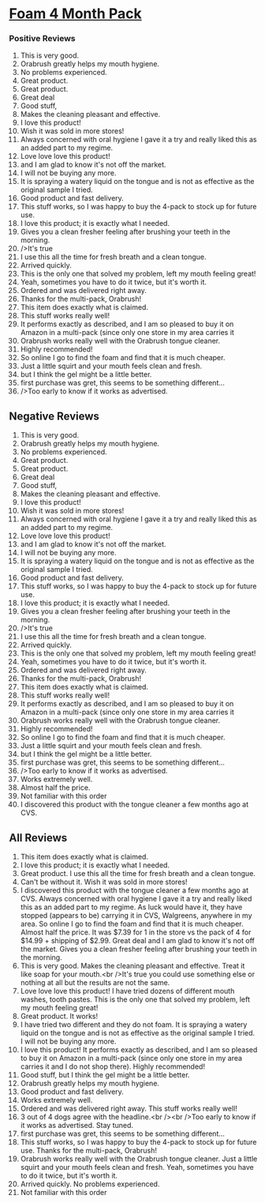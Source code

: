# [Foam 4 Month Pack](https://products.checkmycream.com/products/Foam-4-Month-Pack.html)

### Positive Reviews

<ol>
      <li>This is very good.</li>
      <li>Orabrush greatly helps my mouth hygiene.</li>
      <li>No problems experienced.</li>
      <li>Great product.  </li>
      <li>Great product.  </li>
      <li>Great deal</li>
      <li>Good stuff,</li>
      <li>Makes the cleaning pleasant and effective.</li>
      <li>I love this product!  </li>
      <li>Wish it was sold in more stores!</li>
      <li>Always concerned with oral hygiene I gave it a try and really liked this as an added part to my regime.  </li>
      <li>Love love love this product!</li>
      <li>and I am glad to know it&#x27;s not off the market.  </li>
      <li>I will not be buying any more.</li>
      <li>It is spraying a watery liquid on the tongue and is not as effective as the original sample I tried.</li>
      <li>Good product and fast delivery.</li>
      <li>This stuff works, so I was happy to buy the 4-pack to stock up for future use.  </li>
      <li>I love this product; it is exactly what I needed.</li>
      <li>Gives you a clean fresher feeling after brushing your teeth in the morning.</li>
      <li>/&gt;It&#x27;s true</li>
      <li>I use this all the time for fresh breath and a clean tongue.</li>
      <li>Arrived quickly.  </li>
      <li>This is the only one that solved my problem, left my mouth feeling great!</li>
      <li>Yeah, sometimes you have to do it twice, but it&#x27;s worth it.</li>
      <li>Ordered and was delivered right away.  </li>
      <li>Thanks for the multi-pack, Orabrush!</li>
      <li>This item does exactly what is claimed.</li>
      <li>This stuff works really well!</li>
      <li>It performs exactly as described, and I am so pleased to buy it on Amazon in a multi-pack (since only one store in my area carries it</li>
      <li>Orabrush works really well with the Orabrush tongue cleaner.</li>
      <li>Highly recommended!</li>
      <li>So online I go to find the foam and find that it is much cheaper.  </li>
      <li>Just a little squirt and your mouth feels clean and fresh.</li>
      <li>but I think the gel might be a little better.</li>
      <li>first purchase was gret, this seems to be something different...</li>
      <li>/&gt;Too early to know if it works as advertised.</li>
</ol>


<h2>Negative Reviews</h2>
<ol>
<li> This is very good.</li>
<li> Orabrush greatly helps my mouth hygiene.</li>
<li> No problems experienced.</li>
<li> Great product.  </li>
<li> Great product.  </li>
<li> Great deal</li>
<li> Good stuff,</li>
<li> Makes the cleaning pleasant and effective.</li>
<li> I love this product!  </li>
<li> Wish it was sold in more stores!</li>
<li> Always concerned with oral hygiene I gave it a try and really liked this as an added part to my regime.  </li>
<li> Love love love this product!</li>
<li> and I am glad to know it&#x27;s not off the market.  </li>
<li> I will not be buying any more.</li>
<li> It is spraying a watery liquid on the tongue and is not as effective as the original sample I tried.</li>
<li> Good product and fast delivery.</li>
<li> This stuff works, so I was happy to buy the 4-pack to stock up for future use.  </li>
<li> I love this product; it is exactly what I needed.</li>
<li> Gives you a clean fresher feeling after brushing your teeth in the morning.</li>
<li> /&gt;It&#x27;s true</li>
<li> I use this all the time for fresh breath and a clean tongue.</li>
<li> Arrived quickly.  </li>
<li> This is the only one that solved my problem, left my mouth feeling great!</li>
<li> Yeah, sometimes you have to do it twice, but it&#x27;s worth it.</li>
<li> Ordered and was delivered right away.  </li>
<li> Thanks for the multi-pack, Orabrush!</li>
<li> This item does exactly what is claimed.</li>
<li> This stuff works really well!</li>
<li> It performs exactly as described, and I am so pleased to buy it on Amazon in a multi-pack (since only one store in my area carries it</li>
<li> Orabrush works really well with the Orabrush tongue cleaner.</li>
<li> Highly recommended!</li>
<li> So online I go to find the foam and find that it is much cheaper.  </li>
<li> Just a little squirt and your mouth feels clean and fresh.</li>
<li> but I think the gel might be a little better.</li>
<li> first purchase was gret, this seems to be something different...</li>
<li> /&gt;Too early to know if it works as advertised.</li>
<li> Works extremely well.</li>
<li> Almost half the price.  </li>
<li> Not familiar with this order</li>
<li> I discovered this product with the tongue cleaner a few months ago at CVS.  </li>
</ol>

<h2>All Reviews</h2>

<ol>
    <li> This item does exactly what is claimed.</li>
    <li> I love this product; it is exactly what I needed.</li>
    <li> Great product.  I use this all the time for fresh breath and a clean tongue.</li>
    <li> Can&#x27;t be without it. Wish it was sold in more stores!</li>
    <li> I discovered this product with the tongue cleaner a few months ago at CVS.  Always concerned with oral hygiene I gave it a try and really liked this as an added part to my regime.  As luck would have it, they have stopped (appears to be) carrying it in CVS, Walgreens, anywhere in my area.  So online I go to find the foam and find that it is much cheaper.  Almost half the price.  It was $7.39 for 1 in the store vs the pack of 4 for $14.99 + shipping of $2.99.  Great deal and I am glad to know it&#x27;s not off the market.  Gives you a clean fresher feeling after brushing your teeth in the morning.</li>
    <li> This is very good. Makes the cleaning pleasant and effective. Treat it like soap for your mouth.&lt;br /&gt;It&#x27;s true you could use something else or nothing at all but the results are not the same.</li>
    <li> Love love love this product! I have tried dozens of different mouth washes, tooth pastes. This is the only one that solved my problem, left my mouth feeling great!</li>
    <li> Great product.  It works!</li>
    <li> I have tried two different and they do not foam. It is spraying a watery liquid on the tongue and is not as effective as the original sample I tried. I will not be buying any more.</li>
    <li> I love this product!  It performs exactly as described, and I am so pleased to buy it on Amazon in a multi-pack (since only one store in my area carries it and I do not shop there).  Highly recommended!</li>
    <li> Good stuff, but I think the gel might be a little better.</li>
    <li> Orabrush greatly helps my mouth hygiene.</li>
    <li> Good product and fast delivery.</li>
    <li> Works extremely well.</li>
    <li> Ordered and was delivered right away.  This stuff works really well!</li>
    <li> 3 out of 4 dogs agree with the headline.&lt;br /&gt;&lt;br /&gt;Too early to know if it works as advertised. Stay tuned.</li>
    <li> first purchase was gret, this seems to be something different...</li>
    <li> This stuff works, so I was happy to buy the 4-pack to stock up for future use.  Thanks for the multi-pack, Orabrush!</li>
    <li> Orabrush works really well with the Orabrush tongue cleaner. Just a little squirt and your mouth feels clean and fresh. Yeah, sometimes you have to do it twice, but it&#x27;s worth it.</li>
    <li> Arrived quickly.  No problems experienced.</li>
    <li> Not familiar with this order</li>
</ol>




